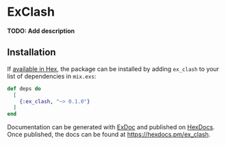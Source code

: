 # ExClash

**TODO: Add description**

## Installation

If [available in Hex](https://hex.pm/docs/publish), the package can be installed
by adding `ex_clash` to your list of dependencies in `mix.exs`:

```elixir
def deps do
  [
    {:ex_clash, "~> 0.1.0"}
  ]
end
```

Documentation can be generated with [ExDoc](https://github.com/elixir-lang/ex_doc)
and published on [HexDocs](https://hexdocs.pm). Once published, the docs can
be found at <https://hexdocs.pm/ex_clash>.

